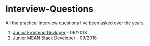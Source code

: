 # Interview-Questions
All the practical interview questions I've been asked over the years.

1. [Junior Frontend Devloper](../master/Frontend%20Junior%20Dev%20Task.pdf) - 06/2018
2. [Junior MEAN Stack Developer](../master/Junior-MEAN-Dev.js) - 09/2018
      
